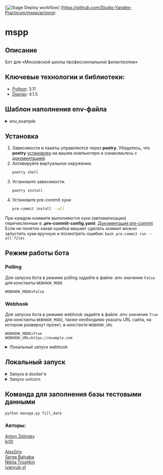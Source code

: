 [![Stage Deploy workflow](https://github.com/Studio-Yandex-Practicum/mspp/actions/workflows/stage_deploy.yml/badge.svg)]
(https://github.com/Studio-Yandex-Practicum/mspp/actions)
# mspp

## Описание
Бот для «Московской школы профессиональной филантропии»


## Ключевые технологии и библиотеки:
- [Python](https://www.python.org/): 3.11
- [Django](https://www.djangoproject.com/): 4.1.5


## Шаблон наполнения env-файла

<details>
  <summary>env_example</summary>

  - Обязательно<br>
  `TELEGRAM_TOKEN`<br>
  `PostgreSQL environment variables`<br>
  - Остальное опционально.<br>
    - Django<br>
    `ALLOWED_HOSTS=[]`<br>
    `CSRF_TRUSTED_ORIGINS=[]`<br>
    `DEBUG=True`<br>
    `SECRET_KEY=""`<br>
    - Telegram<br>
    `TELEGRAM_TOKEN=`<br>
    `WEBHOOK_MODE=False`<br>
    `WEBHOOK_URL=`<br>
    - Google<br>
    `LOGGING_LEVEL="DEBUG"`<br>
    `EMAIL="example@mail.com"`<br>
    - ID Google таблицы для добавления данных<br>
    `SPREADSHEET_ID=""`<br>
    - Данные сервисного аккаунта<br>
    `PROJECT_ID=""`<br>
    `PRIVATE_KEY_ID=""`<br>
    `PRIVATE_KEY=""`<br>
    `CLIENT_EMAIL=""`<br>
    `CLIENT_ID=""`<br>
    `CLIENT_X509_CERT_URL=""`<br>
    - PostgreSQL environment variables<br>
    `POSTGRES_DB=mspp`<br>
    `POSTGRES_USER=mspp`<br>
    `POSTGRES_PASSWORD=pg_password`<br>
    `POSTGRES_HOST=postgres`<br>
    `POSTGRES_PORT=5432`<br>
  ---
</details>

## Установка
1. Зависимости и пакеты управляются через **poetry**. Убедитесь, что **poetry** [установлен](https://python-poetry.org/docs/#osx--linux--bashonwindows-install-instructions) на вашем компьютере и ознакомьтесь с [документацией](https://python-poetry.org/docs/cli/).
2. Активируйте виртуальное окружение.
    ```bash
    poetry shell
    ```
3. Установите зависимости.
    ```bash
    poetry install
    ```
4. Установите pre-commit хуки
    ```bash
    pre-commit install --all
    ```

При каждом коммите выполняются хуки (автоматизации) перечисленные в **.pre-commit-config.yaml**. [Документация pre-commit](https://pre-commit.com)
Если не понятно какая ошибка мешает сделать коммит можно запустить хуки вручную и посмотреть ошибки:
    ```bash
    pre-commit run --all-files
    ```
## Режим работы бота
### Polling
Для запуска бота в режиме polling задайте в файле .env значение `False` для константы `WEBHOOK_MODE`
```
WEBHOOK_MODE=False
```

### Webhook
Для запуска бота в режиме webhook задайте в файле .env значение `True` для константы `WEBHOOK_MODE`, также необходимо указать URL сайта, на котором развернут проект, в константе `WEBHOOK_URL`
```
WEBHOOK_MODE=True
WEBHOOK_URL=https://example.com
```

<details>
  <summary>Локальный запуск webhook</summary>

  Для локального запуска бота в режиме webhook можно использовать приложение [ngrok](https://ngrok.com/)

  1. [Скачать](https://ngrok.com/download) и установить ngrok<br>
  2. [Зарегистрировать](https://dashboard.ngrok.com/signup) учетную запись<br>
  3. [Авторизоваться](https://dashboard.ngrok.com/login)
  4. В термминале перейти в папку с ngrok
  5. Скопировать и выполнить в терминале команду для добавления в ngrok токена авторизации (https://dashboard.ngrok.com/get-started/setup, пункт Connect your account)
  ```bash
  ngrok config add-authtoken <ваш_токен>
  ```
  6. Запустить ngrok в терминале
  ```bash
  ngrok http 8000
  ```
  7. Из ngrok cкопировать url из поля `Forwarding` в константу `WEBHOOK_URL` файла .env
</details>


## Локальный запуск

<details>
  <summary>Запуск в docker'е</summary>

  ---
  [Установить](https://docs.docker.com/engine/install/) docker и docker compose<br>
  Добавить TELEGRAM_TOKEN в .env_local<br>

 - Запустить локально<br>
  `docker compose -f infra/docker-compose_local.yml up` - с выводом в консоль<br>
  `docker compose -f infra/docker-compose_local.yml up -d` - в тихом режиме<br>
  `docker compose -f infra/docker-compose_local.yml up --build` - пересобрать после внесения изменений<br>
  `docker compose -f infra/docker-compose_local.yml up -d --build` - пересобрать в тихом режиме<br>

  - Создать миграции<br>
  `docker compose -f infra/docker-compose_local.yml exec backend python manage.py migrate`<br>

  - Создать суперпользователя<br>
  `docker compose -f infra/docker-compose_local.yml exec backend python manage.py createsuperuser`<br>

  - Собрать статику<br>
  `docker compose -f infra/docker-compose_local.yml exec backend python manage.py collectstatic --no-input`<br>

  - Остановить<br>
  `docker compose -f infra/docker-compose_local.yml down` - остановить и удалить контейнеры<br>
  `docker compose -f infra/docker-compose_local.yml down -v` - остановить и удалить все кроме образов<br>

  - Удалить volumes<br>
  `docker volume rm postgres_data_local` - БД<br>
  `docker volume rm static_value_local` - статика<br>

  - Удалить образы<br>
  `docker image rm mspp` - образ приложения<br>
  `docker image rm postgres:15.2` - postgres<br>
  `docker image rm nginx:1.23.3-alpine` - nginx<br>
  ---
</details>
<details>
  <summary>Запуск uvicorn</summary>

  ---
  1. Перейдите в директорию src `cd src`
  2. Скопируйте статические файлы `python manage.py collectstatic`
  3. Примените миграции `python manage.py migrate`
  4. Создайте суперпользователя `python manage.py createsuperuser`
  5. Запустите проект `uvicorn config.asgi:application`
  ---
</details>


## Команда для заполнения базы тестовыми данными
```bash
python manage.py fill_data
```

### Авторы:

[Anton Zelinsky](https://github.com/AntonZelinsky)<br>
[kr0t](https://github.com/kr0t)<br>
<br>
[AlexGriv](https://github.com/AlexGriv)<br>
[Serge Balyaba](https://github.com/erges699)<br>
[Nikita Troshkin](https://github.com/Esedess)<br>
[ivanyuk-vl](https://github.com/ivanyuk-vl)
